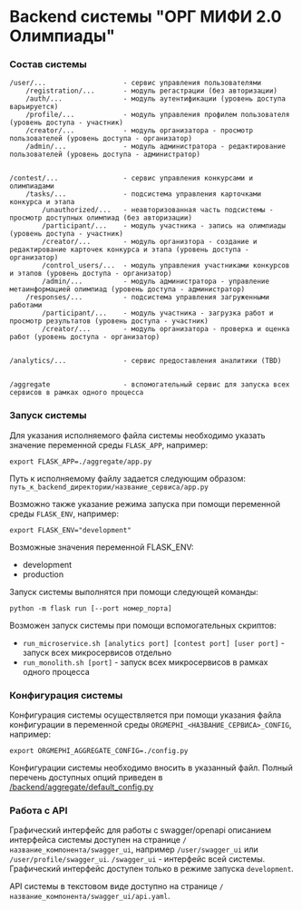 # Backend системы "ОРГ МИФИ 2.0 Олимпиады"
### Состав системы

```
/user/...                   - сервис управления пользователями
    /registration/...       - модуль регастрации (без авторизации)
    /auth/...               - модуль аутентификации (уровень доступа варьируется)
    /profile/...            - модуль управления профилем пользователя (уровень доступа - участник)
    /creator/...            - модуль организатора - просмотр пользователей (уровень доступа - организатор)
    /admin/...              - модуль администратора - редактирование пользователей (уровень доступа - администратор)


/contest/...                - сервис управления конкурсами и олимпиадами
    /tasks/...              - подсистема управления карточками конкурса и этапа
        /unauthorized/...   - неавторизованная часть подсистемы - просмотр доступных олимпиад (без авторизации)
        /participant/...    - модуль участника - запись на олимпиады (уровень доступа - участник)
        /creator/...        - модуль организтора - создание и редактирование карточек конкурса и этапа (уровень доступа - организатор)
        /control_users/...  - модуль управления участниками конкурсов и этапов (уровень доступа - организатор)
        /admin/...          - модуль администратора - управление метаинформацией олимпиад (уровень доступа - администратор)
    /responses/...          - подсистема управления загруженными работами
        /participant/...    - модуль участника - загрузка работ и просмотр результатов (уровень доступа - участник)
        /creator/...        - модуль организатора - проверка и оценка работ (уровень доступа - организатор)


/analytics/...              - сервис предоставления аналитики (TBD)


/aggregate                  - вспомогательный сервис для запуска всех сервисов в рамках одного процесса
```


### Запуск системы

Для указания исполняемого файла системы необходимо указать значение переменной среды `FLASK_APP`, например:
```
export FLASK_APP=./aggregate/app.py
```
Путь к исполняемому файлу задается следующим образом: `путь_к_backend_директории/название_сервиса/app.py`

Возможно также указание режима запуска при помощи переменной среды `FLASK_ENV`, например:
```
export FLASK_ENV="development"
```
Возможные значения переменной FLASK_ENV:
- development
- production

Запуск системы выполнятся при помощи следующей команды: 
```
python -m flask run [--port номер_порта]
```

Возможен запуск системы при помощи вспомогательных скриптов:
- `run_microservice.sh [analytics port] [contest port] [user port]` - запуск всех микросервисов отдельно
- `run_monolith.sh [port]` - запуск всех микросервисов в рамках одного процесса

### Конфигурация системы

Конфигурация системы осуществляется при помощи указания файла конфигурации в переменной среды `ORGMEPHI_<НАЗВАНИЕ_СЕРВИСА>_CONFIG`, например:
```
export ORGMEPHI_AGGREGATE_CONFIG=./config.py
```

Конфигурации системы необходимо вносить в указанный файл. Полный перечень доступных опций приведен в [/backend/aggregate/default_config.py](/backend/aggregate/default_config.py)

### Работа с API

Графический интерфейс для работы с swagger/openapi описанием интерфейса системы доступен на странице `/название_компонента/swagger_ui`, например `/user/swagger_ui` или `/user/profile/swagger_ui`. `/swagger_ui` - интерфейс всей системы. Графический интерфейс доступен только в режиме запуска `development`.

API системы в текстовом виде доступно на странице `/название_компонента/swagger_ui/api.yaml`.

